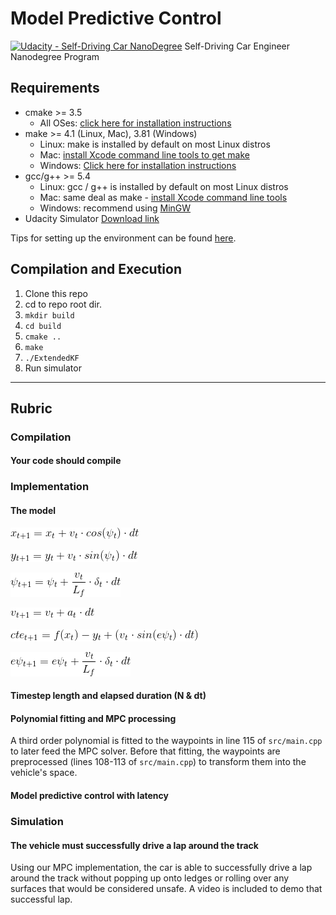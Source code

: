 # Model Predictive Control
[![Udacity - Self-Driving Car NanoDegree](https://s3.amazonaws.com/udacity-sdc/github/shield-carnd.svg)](http://www.udacity.com/drive)
Self-Driving Car Engineer Nanodegree Program

## Requirements

* cmake >= 3.5
  * All OSes: [click here for installation instructions](https://cmake.org/install/)
* make >= 4.1 (Linux, Mac), 3.81 (Windows)
  * Linux: make is installed by default on most Linux distros
  * Mac: [install Xcode command line tools to get make](https://developer.apple.com/xcode/features/)
  * Windows: [Click here for installation instructions](http://gnuwin32.sourceforge.net/packages/make.htm)
* gcc/g++ >= 5.4
  * Linux: gcc / g++ is installed by default on most Linux distros
  * Mac: same deal as make - [install Xcode command line tools](https://developer.apple.com/xcode/features/)
  * Windows: recommend using [MinGW](http://www.mingw.org/)
* Udacity Simulator [Download link](https://github.com/udacity/self-driving-car-sim/releases)


Tips for setting up the environment can be found [here](https://classroom.udacity.com/nanodegrees/nd013/parts/40f38239-66b6-46ec-ae68-03afd8a601c8/modules/0949fca6-b379-42af-a919-ee50aa304e6a/lessons/f758c44c-5e40-4e01-93b5-1a82aa4e044f/concepts/23d376c7-0195-4276-bdf0-e02f1f3c665d).

## Compilation and Execution

1. Clone this repo
2. cd to repo root dir.
3. `mkdir build`
4. `cd build`
5. `cmake ..`
6. `make`
7. `./ExtendedKF`
8. Run simulator

---

## Rubric

### Compilation

#### Your code should compile

### Implementation

#### The model

![math1](img/math1.gif)

![math2](img/math2.gif)

![math3](img/math3.gif)

![math4](img/math4.gif)

![math5](img/math5.gif)

![math6](img/math6.gif)

#### Timestep length and elapsed duration (N & dt)

#### Polynomial fitting and MPC processing

A third order polynomial is fitted to the waypoints in line 115 of `src/main.cpp` to later feed the MPC solver. Before that fitting, the waypoints are preprocessed (lines 108-113 of `src/main.cpp`) to transform them into the vehicle's space.

#### Model predictive control with latency

### Simulation

#### The vehicle must successfully drive a lap around the track

Using our MPC implementation, the car is able to successfully drive a lap around the track without popping up onto ledges or rolling over any surfaces that would be considered unsafe. A video is included to demo that successful lap.
